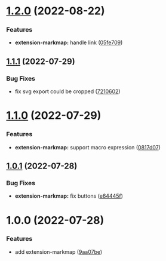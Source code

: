# [1.2.0](https://github.com/purocean/yank-note-extension/compare/extension-markmap-1.1.1...extension-markmap-1.2.0) (2022-08-22)


### Features

* **extension-markmap:** handle link ([05fe709](https://github.com/purocean/yank-note-extension/commit/05fe7096b7de935756dad4f4f67bc20f5f83ba9a))



## [1.1.1](https://github.com/purocean/yank-note-extension/compare/extension-markmap-1.1.0...extension-markmap-1.1.1) (2022-07-29)


### Bug Fixes

* fix svg export could be cropped ([7210602](https://github.com/purocean/yank-note-extension/commit/7210602ad85aae9c26bd1598c4cd07fb9579ff6a))



# [1.1.0](https://github.com/purocean/yank-note-extension/compare/extension-markmap-1.0.1...extension-markmap-1.1.0) (2022-07-29)


### Features

* **extension-markmap:** support macro expression ([0817d07](https://github.com/purocean/yank-note-extension/commit/0817d076f45a653d97ddd03f080de61a3fb406e8))



## [1.0.1](https://github.com/purocean/yank-note-extension/compare/extension-markmap-1.0.0...extension-markmap-1.0.1) (2022-07-28)


### Bug Fixes

* **extension-markmap:** fix buttons ([e64445f](https://github.com/purocean/yank-note-extension/commit/e64445fce1607c56559d953d0b99919f4728b2a5))



# 1.0.0 (2022-07-28)


### Features

* add extension-markmap ([9aa07be](https://github.com/purocean/yank-note-extension/commit/9aa07be4e8e78a75f779fab99c8bca6d1e206a22))



